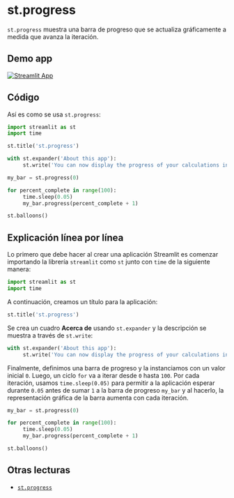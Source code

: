 # st.progress

`st.progress` muestra una barra de progreso que se actualiza gráficamente a medida que avanza la iteración.

## Demo app

[![Streamlit App](https://static.streamlit.io/badges/streamlit_badge_black_white.svg)](https://share.streamlit.io/dataprofessor/st.progress/)

## Código
Así es como se usa `st.progress`:
```python
import streamlit as st
import time

st.title('st.progress')

with st.expander('About this app'):
     st.write('You can now display the progress of your calculations in a Streamlit app with the `st.progress` command.')

my_bar = st.progress(0)

for percent_complete in range(100):
     time.sleep(0.05)
     my_bar.progress(percent_complete + 1)

st.balloons()
```

## Explicación línea por línea
Lo primero que debe hacer al crear una aplicación Streamlit es comenzar importando la librería `streamlit` como `st` junto con `time` de la siguiente manera:
```python
import streamlit as st
import time
```

A continuación, creamos un título para la aplicación:
```python
st.title('st.progress')
```

Se crea un cuadro **Acerca de** usando `st.expander` y la descripción se muestra a través de `st.write`:
```python
with st.expander('About this app'):
     st.write('You can now display the progress of your calculations in a Streamlit app with the `st.progress` command.')
```

Finalmente, definimos una barra de progreso y la instanciamos con un valor inicial `0`. Luego, un ciclo `for` va a iterar desde `0` hasta `100`. Por cada iteración, usamos `time.sleep(0.05)` para permitir a la aplicación esperar durante `0.05` antes de sumar `1` a la barra de progreso `my_bar` y al hacerlo, la representación gráfica de la barra aumenta con cada iteración.
```python
my_bar = st.progress(0)

for percent_complete in range(100):
     time.sleep(0.05)
     my_bar.progress(percent_complete + 1)

st.balloons()
```

## Otras lecturas
- [`st.progress`](https://docs.streamlit.io/library/api-reference/status/st.progress)
